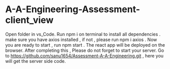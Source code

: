# A-A-Engineering-Assessment-client_view 

Open folder in vs_Code.
Run npm i on terminal to install all dependencies . 
make sure you have axios installed , if not , please run npm i axios .
Now you are ready to start , run npm start .
The react app will be deployed on the browser.
After completing this , Please do not forget to start your server. 
Go to https://github.com/sanu1654/Assessment-A-A-Engineering.git , here you will get the server side code.
